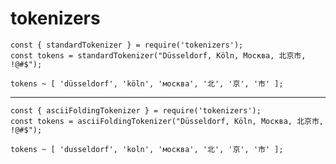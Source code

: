 # tokenizers

    const { standardTokenizer } = require('tokenizers');
    const tokens = standardTokenizer("Düsseldorf, Köln, Москва, 北京市, !@#$");

    tokens ~ [ 'düsseldorf', 'köln', 'москва', '北', '京', '市' ];
___

    const { asciiFoldingTokenizer } = require('tokenizers');
    const tokens = asciiFoldingTokenizer("Düsseldorf, Köln, Москва, 北京市, !@#$");

    tokens ~ [ 'dusseldorf', 'koln', 'москва', '北', '京', '市' ];
